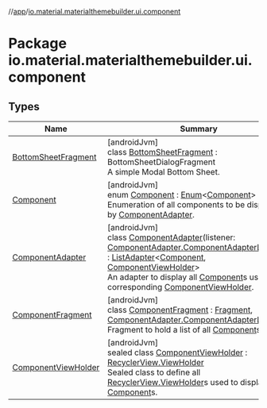 //[app](../../index.md)/[io.material.materialthemebuilder.ui.component](index.md)

# Package io.material.materialthemebuilder.ui.component

## Types

| Name | Summary |
|---|---|
| [BottomSheetFragment](-bottom-sheet-fragment/index.md) | [androidJvm]<br>class [BottomSheetFragment](-bottom-sheet-fragment/index.md) : BottomSheetDialogFragment<br>A simple Modal Bottom Sheet. |
| [Component](-component/index.md) | [androidJvm]<br>enum [Component](-component/index.md) : [Enum](https://kotlinlang.org/api/latest/jvm/stdlib/kotlin/-enum/index.html)&lt;[Component](-component/index.md)&gt; <br>Enumeration of all components to be displayed by [ComponentAdapter](-component-adapter/index.md). |
| [ComponentAdapter](-component-adapter/index.md) | [androidJvm]<br>class [ComponentAdapter](-component-adapter/index.md)(listener: [ComponentAdapter.ComponentAdapterListener](-component-adapter/-component-adapter-listener/index.md)) : [ListAdapter](https://developer.android.com/reference/kotlin/androidx/recyclerview/widget/ListAdapter.html)&lt;[Component](-component/index.md), [ComponentViewHolder](-component-view-holder/index.md)&gt; <br>An adapter to display all [Component](-component/index.md)s using their corresponding [ComponentViewHolder](-component-view-holder/index.md). |
| [ComponentFragment](-component-fragment/index.md) | [androidJvm]<br>class [ComponentFragment](-component-fragment/index.md) : [Fragment](https://developer.android.com/reference/kotlin/androidx/fragment/app/Fragment.html), [ComponentAdapter.ComponentAdapterListener](-component-adapter/-component-adapter-listener/index.md)<br>Fragment to hold a list of all [Component](-component/index.md)s. |
| [ComponentViewHolder](-component-view-holder/index.md) | [androidJvm]<br>sealed class [ComponentViewHolder](-component-view-holder/index.md) : [RecyclerView.ViewHolder](https://developer.android.com/reference/kotlin/androidx/recyclerview/widget/RecyclerView.ViewHolder.html)<br>Sealed class to define all [RecyclerView.ViewHolder](https://developer.android.com/reference/kotlin/androidx/recyclerview/widget/RecyclerView.ViewHolder.html)s used to display [Component](-component/index.md)s. |
